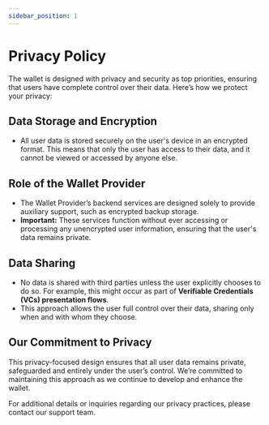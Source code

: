 ```yaml
---
sidebar_position: 1
---
```


# Privacy Policy

The wallet is designed with privacy and security as top priorities, ensuring that users have complete control over their data. Here’s how we protect your privacy:

## Data Storage and Encryption

- All user data is stored securely on the user's device in an encrypted format. This means that only the user has access to their data, and it cannot be viewed or accessed by anyone else.

## Role of the Wallet Provider

- The Wallet Provider’s backend services are designed solely to provide auxiliary support, such as encrypted backup storage. 
- **Important:** These services function without ever accessing or processing any unencrypted user information, ensuring that the user's data remains private.

## Data Sharing

- No data is shared with third parties unless the user explicitly chooses to do so. For example, this might occur as part of **Verifiable Credentials (VCs) presentation flows**.
- This approach allows the user full control over their data, sharing only when and with whom they choose.

## Our Commitment to Privacy

This privacy-focused design ensures that all user data remains private, safeguarded and entirely under the user’s control. We’re committed to maintaining this approach as we continue to develop and enhance the wallet.

For additional details or inquiries regarding our privacy practices, please contact our support team.